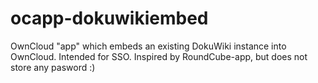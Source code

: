 ocapp-dokuwikiembed
===================

OwnCloud "app" which embeds an existing DokuWiki instance into OwnCloud. Intended for SSO. Inspired by RoundCube-app, but does not store any pasword :)
